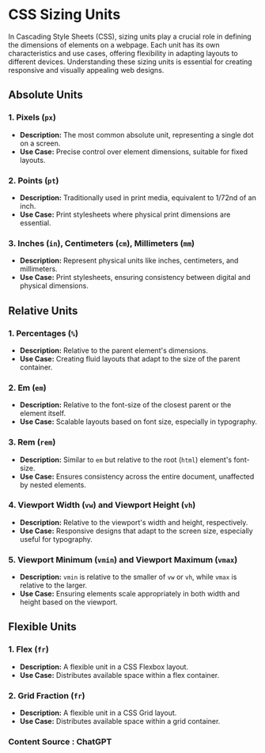 # CSS Sizing Units

In Cascading Style Sheets (CSS), sizing units play a crucial role in defining the dimensions of elements on a webpage. Each unit has its own characteristics and use cases, offering flexibility in adapting layouts to different devices. Understanding these sizing units is essential for creating responsive and visually appealing web designs.

## Absolute Units

### 1. **Pixels (`px`)**

- **Description:** The most common absolute unit, representing a single dot on a screen.
- **Use Case:** Precise control over element dimensions, suitable for fixed layouts.

### 2. **Points (`pt`)**

- **Description:** Traditionally used in print media, equivalent to 1/72nd of an inch.
- **Use Case:** Print stylesheets where physical print dimensions are essential.

### 3. **Inches (`in`), Centimeters (`cm`), Millimeters (`mm`)**

- **Description:** Represent physical units like inches, centimeters, and millimeters.
- **Use Case:** Print stylesheets, ensuring consistency between digital and physical dimensions.

## Relative Units

### 1. **Percentages (`%`)**

- **Description:** Relative to the parent element's dimensions.
- **Use Case:** Creating fluid layouts that adapt to the size of the parent container.

### 2. **Em (`em`)**

- **Description:** Relative to the font-size of the closest parent or the element itself.
- **Use Case:** Scalable layouts based on font size, especially in typography.

### 3. **Rem (`rem`)**

- **Description:** Similar to `em` but relative to the root (`html`) element's font-size.
- **Use Case:** Ensures consistency across the entire document, unaffected by nested elements.

### 4. **Viewport Width (`vw`)** and Viewport Height (`vh`)

- **Description:** Relative to the viewport's width and height, respectively.
- **Use Case:** Responsive designs that adapt to the screen size, especially useful for typography.

### 5. **Viewport Minimum (`vmin`) and Viewport Maximum (`vmax`)**

- **Description:** `vmin` is relative to the smaller of `vw` or `vh`, while `vmax` is relative to the larger.
- **Use Case:** Ensuring elements scale appropriately in both width and height based on the viewport.

## Flexible Units

### 1. **Flex (`fr`)**

- **Description:** A flexible unit in a CSS Flexbox layout.
- **Use Case:** Distributes available space within a flex container.

### 2. **Grid Fraction (`fr`)**

- **Description:** A flexible unit in a CSS Grid layout.
- **Use Case:** Distributes available space within a grid container.

### Content Source : ChatGPT  
